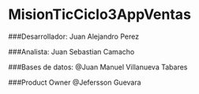 # MisionTicCiclo3AppVentas
 ###Desarrollador: 
 Juan Alejandro Perez
 
 ###Analista: 
 Juan Sebastian Camacho
 
 ###Bases de datos: 
 @Juan Manuel Villanueva Tabares
 
 ###Product Owner
 @Jefersson Guevara
